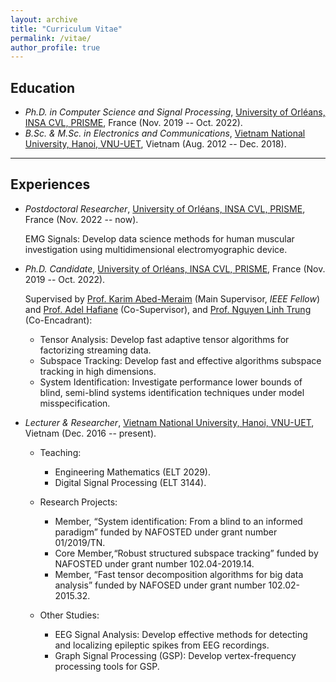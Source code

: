 ```yaml
---
layout: archive
title: "Curriculum Vitae"
permalink: /vitae/
author_profile: true
---
```


## Education

* *Ph.D. in Computer Science and Signal Processing*, [University of Orléans, INSA CVL, PRISME](https://www.univ-orleans.fr/fr/prisme/presentation/le-labo), France (Nov. 2019 -- Oct. 2022).
* *B.Sc. & M.Sc. in Electronics and Communications*, [Vietnam National University, Hanoi, VNU-UET](https://vnu.edu.vn/eng/), Vietnam (Aug. 2012 -- Dec. 2018). 

---
## Experiences

* *Postdoctoral Researcher*, [University of Orléans, INSA CVL, PRISME](https://www.univ-orleans.fr/fr/prisme/presentation/le-labo), France (Nov. 2022 -- now).
 
    EMG Signals: Develop data science methods for human muscular investigation using multidimensional electromyographic device.

* *Ph.D. Candidate*, [University of Orléans, INSA CVL, PRISME](https://www.univ-orleans.fr/fr/prisme/presentation/le-labo), France (Nov. 2019 -- Oct. 2022).
 
    Supervised by [Prof. Karim Abed-Meraim](https://scholar.google.com.vn/citations?user=kiUTN4wAAAAJ&hl=en) (Main Supervisor, *IEEE Fellow*) and [Prof. Adel Hafiane](https://scholar.google.com.vn/citations?user=-N_BN4kAAAAJ&hl=en) (Co-Supervisor), and [Prof. Nguyen Linh Trung](https://scholar.google.com.vn/citations?user=-MEdhRQAAAAJ&hl=en&oi=ao) (Co-Encadrant): 
    - Tensor Analysis: Develop fast adaptive tensor algorithms for factorizing streaming data.
    - Subspace Tracking: Develop fast and effective algorithms subspace tracking in high dimensions.
    - System Identification: Investigate performance lower bounds of blind, semi-blind systems identification techniques under model misspecification.

* *Lecturer & Researcher*, [Vietnam National University, Hanoi, VNU-UET](https://vnu.edu.vn/eng/), Vietnam (Dec. 2016 -- present). 
    - Teaching:
        - Engineering Mathematics (ELT 2029).
        - Digital Signal Processing (ELT 3144).

    - Research Projects: 
        - Member, “System identification: From a blind to an informed paradigm” funded by NAFOSTED under grant number 01/2019/TN. 
        - Core Member,“Robust structured subspace tracking” funded by NAFOSTED under grant number 102.04-2019.14. 
        - Member, “Fast tensor decomposition algorithms for big data analysis” funded by NAFOSED under grant number 102.02-2015.32. 

    - Other Studies: 
        - EEG Signal Analysis: Develop effective methods for detecting and localizing epileptic spikes from EEG recordings. 
        - Graph Signal Processing (GSP): Develop vertex-frequency processing tools for GSP. 

